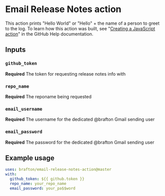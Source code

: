 # Email Release Notes action

This action prints "Hello World" or "Hello" + the name of a person to greet to the log. To learn how this action was built, see "[Creating a JavaScript action](https://help.github.com/en/articles/creating-a-javascript-action)" in the GitHub Help documentation.

## Inputs

### `github_token`

**Required** The token for requesting release notes info with

### `repo_name`

**Required** The reponame being requested

### `email_username`

**Required** The username for the dedicated @brafton Gmail sending user

### `email_password`

**Required** The password for the dedicated @brafton Gmail sending user


## Example usage

```yaml
uses: brafton/email-release-notes-action@master
with:
  github_token: ${{ github.token }}
  repo_name: your_repo_name
  email_password: your_pa$$word
```
